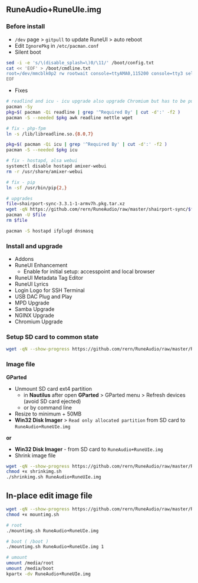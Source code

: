 ## RuneAudio+RuneUIe.img

### Before install
- `/dev` page > `gitpull` to update RuneUI > auto reboot
- Edit `IgnorePkg` in `/etc/pacman.conf`
- Silent boot
```sh
sed -i -e 's/\(disable_splash=\)0/\11/' /boot/config.txt
cat << 'EOF' > /boot/cmdline.txt
root=/dev/mmcblk0p2 rw rootwait console=ttyAMA0,115200 console=tty3 selinux=0 plymouth.enable=0 fsck.repair=yes smsc95xx.turbo_mode=N dwc_otg.lpm_enable=0 kgdboc=ttyAMA0,115200 elevator=noop quiet loglevel=0 logo.nologo vt.global_cursor_default=0
EOF
```
- Fixes
```sh
# readlind and icu - icu upgrade also upgrade Chromium but has to be purged - reinstalled
pacman -Sy
pkg=$( pacman -Qi readline | grep '^Required By' | cut -d':' -f2 )
pacman -S --needed $pkg awk readline nettle wget

# fix - php-fpm
ln -s /lib/libreadline.so.{8.0,7}

pkg=$( pacman -Qi icu | grep '^Required By' | cut -d':' -f2 )
pacman -S --needed $pkg icu

# fix - hostapd, alsa webui
systemctl disable hostapd amixer-webui
rm -r /usr/share/amixer-webui

# fix - pip
ln -sf /usr/bin/pip{2,}

# upgrades
file=shairport-sync-3.3.1-1-armv7h.pkg.tar.xz
wget -qN https://github.com/rern/RuneAudio/raw/master/shairport-sync/$file
pacman -U $file
rm $file

pacman -S hostapd ifplugd dnsmasq
```

### Install and upgrade
- Addons
- RuneUI Enhancement
	- Enable for initial setup: accesspoint and local browser
- RuneUI Metadata Tag Editor
- RuneUI Lyrics
- Login Logo for SSH Terminal
- USB DAC Plug and Play
- MPD Upgrade
- Samba Upgrade
- NGINX Upgrade
- Chromium Upgrade

### Setup SD card to common state
```sh
wget -qN --show-progress https://github.com/rern/RuneAudio/raw/master/RuneAudio%2BRuneUIe.img/setup.sh -O - | sh
```

### Image file
**GParted**
- Unmount SD card ext4 partition
	- in **Nautilus** after open **GParted** > GParted menu > Refresh devices (avoid SD card ejected)
	- or by command line
- Resize to minimum + 50MB
- **Win32 Disk Imager** > `Read only allocated partition` from SD card to `RuneAudio+RuneUIe.img`

**or**
- **Win32 Disk Imager** - from SD card to `RuneAudio+RuneUIe.img`
- Shrink image file
```sh
wget -qN --show-progress https://github.com/rern/RuneAudio/raw/master/RuneAudio%2BRuneUIe.img/shrinkimg.sh
chmod +x shrinkimg.sh
./shrinkimg.sh RuneAudio+RuneUIe.img
```

## In-place edit image file
```sh
wget -qN --show-progress https://github.com/rern/RuneAudio/raw/master/RuneAudio%2BRuneUIe.img/mountimg.sh
chmod +x mountimg.sh

# root
./mountimg.sh RuneAudio+RuneUIe.img

# boot ( /boot )
./mountimg.sh RuneAudio+RuneUIe.img 1

# umount
umount /media/root
umount /media/boot
kpartx -dv RuneAudio+RuneUIe.img
```
  

